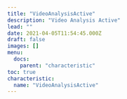 ```yaml
---
title: "VideoAnalysisActive"
description: "Video Analysis Active"
lead: ""
date: 2021-04-05T11:54:45.000Z
draft: false
images: []
menu:
  docs:
    parent: "characteristic"
toc: true
characteristic:
  name: "VideoAnalysisActive"
---
```

